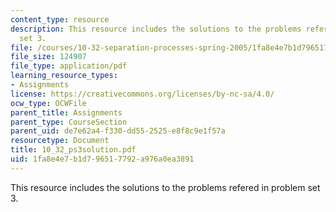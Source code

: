 ```yaml
---
content_type: resource
description: This resource includes the solutions to the problems refered in problem
  set 3.
file: /courses/10-32-separation-processes-spring-2005/1fa8e4e7b1d796517792a976a0ea3891_10_32_ps3solution.pdf
file_size: 124907
file_type: application/pdf
learning_resource_types:
- Assignments
license: https://creativecommons.org/licenses/by-nc-sa/4.0/
ocw_type: OCWFile
parent_title: Assignments
parent_type: CourseSection
parent_uid: de7e62a4-f330-dd55-2525-e8f8c9e1f57a
resourcetype: Document
title: 10_32_ps3solution.pdf
uid: 1fa8e4e7-b1d7-9651-7792-a976a0ea3891
---
```

This resource includes the solutions to the problems refered in problem set 3.